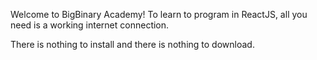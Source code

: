 Welcome to BigBinary Academy!
To learn to program in ReactJS, all you need is a working internet connection.

There is nothing to install and there is nothing to download.
